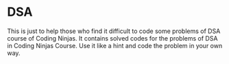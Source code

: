 # DSA
This is just to help those who find it difficult to code some problems of DSA course of Coding Ninjas.
It contains solved codes for the problems of DSA in Coding Ninjas Course.
Use it like a hint and code the problem in your own way.
